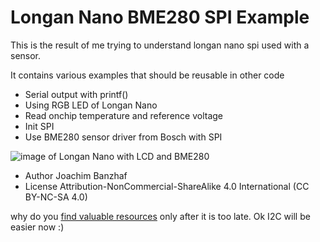 # Longan Nano BME280 SPI Example

This is the result of me trying to understand longan nano spi used with a sensor.

It contains various examples that should be reusable in other code
* Serial output with printf()
* Using RGB LED of Longan Nano
* Read onchip temperature and reference voltage
* Init SPI
* Use BME280 sensor driver from Bosch with SPI

![image of Longan Nano with LCD and BME280](https://user-images.githubusercontent.com/32450554/94978679-da074780-051e-11eb-9622-b903a371c695.png)

* Author  Joachim Banzhaf
* License Attribution-NonCommercial-ShareAlike 4.0 International (CC BY-NC-SA 4.0)

why do you [find valuable resources](https://github.com/MuellerA/LonganNanoTest/tree/master/SpiDma/src) only after it is too late. Ok I2C will be easier now :)
